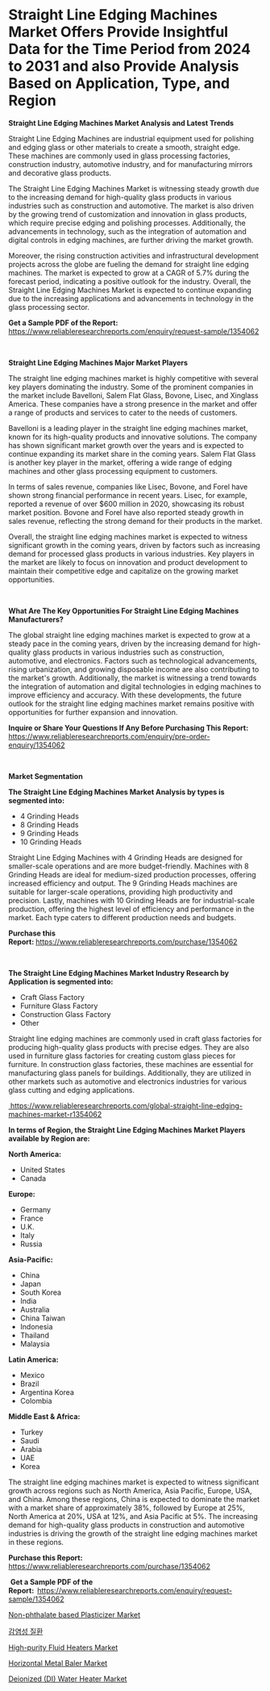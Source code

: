 <p><h1>Straight Line Edging Machines Market Offers Provide Insightful Data for the Time Period from 2024 to 2031 and also Provide Analysis Based on Application, Type, and Region</h1></p><p><strong>Straight Line Edging Machines Market Analysis and Latest Trends</strong></p>
<p><p>Straight Line Edging Machines are industrial equipment used for polishing and edging glass or other materials to create a smooth, straight edge. These machines are commonly used in glass processing factories, construction industry, automotive industry, and for manufacturing mirrors and decorative glass products.</p><p>The Straight Line Edging Machines Market is witnessing steady growth due to the increasing demand for high-quality glass products in various industries such as construction and automotive. The market is also driven by the growing trend of customization and innovation in glass products, which require precise edging and polishing processes. Additionally, the advancements in technology, such as the integration of automation and digital controls in edging machines, are further driving the market growth.</p><p>Moreover, the rising construction activities and infrastructural development projects across the globe are fueling the demand for straight line edging machines. The market is expected to grow at a CAGR of 5.7% during the forecast period, indicating a positive outlook for the industry. Overall, the Straight Line Edging Machines Market is expected to continue expanding due to the increasing applications and advancements in technology in the glass processing sector.</p></p>
<p><strong>Get a Sample PDF of the Report:&nbsp;</strong> <a href="https://www.reliableresearchreports.com/enquiry/request-sample/1354062">https://www.reliableresearchreports.com/enquiry/request-sample/1354062</a></p>
<p>&nbsp;</p>
<p><strong>Straight Line Edging Machines Major Market Players</strong></p>
<p><p>The straight line edging machines market is highly competitive with several key players dominating the industry. Some of the prominent companies in the market include Bavelloni, Salem Flat Glass, Bovone, Lisec, and Xinglass America. These companies have a strong presence in the market and offer a range of products and services to cater to the needs of customers.</p><p>Bavelloni is a leading player in the straight line edging machines market, known for its high-quality products and innovative solutions. The company has shown significant market growth over the years and is expected to continue expanding its market share in the coming years. Salem Flat Glass is another key player in the market, offering a wide range of edging machines and other glass processing equipment to customers.</p><p>In terms of sales revenue, companies like Lisec, Bovone, and Forel have shown strong financial performance in recent years. Lisec, for example, reported a revenue of over $600 million in 2020, showcasing its robust market position. Bovone and Forel have also reported steady growth in sales revenue, reflecting the strong demand for their products in the market.</p><p>Overall, the straight line edging machines market is expected to witness significant growth in the coming years, driven by factors such as increasing demand for processed glass products in various industries. Key players in the market are likely to focus on innovation and product development to maintain their competitive edge and capitalize on the growing market opportunities.</p></p>
<p>&nbsp;</p>
<p><strong>What Are The Key Opportunities For Straight Line Edging Machines Manufacturers?</strong></p>
<p><p>The global straight line edging machines market is expected to grow at a steady pace in the coming years, driven by the increasing demand for high-quality glass products in various industries such as construction, automotive, and electronics. Factors such as technological advancements, rising urbanization, and growing disposable income are also contributing to the market's growth. Additionally, the market is witnessing a trend towards the integration of automation and digital technologies in edging machines to improve efficiency and accuracy. With these developments, the future outlook for the straight line edging machines market remains positive with opportunities for further expansion and innovation.</p></p>
<p><strong>Inquire or Share Your Questions If Any Before Purchasing This Report:</strong> <a href="https://www.reliableresearchreports.com/enquiry/pre-order-enquiry/1354062">https://www.reliableresearchreports.com/enquiry/pre-order-enquiry/1354062</a></p>
<p>&nbsp;</p>
<p><strong>Market Segmentation</strong></p>
<p><strong>The Straight Line Edging Machines Market Analysis by types is segmented into:</strong></p>
<p><ul><li>4 Grinding Heads</li><li>8 Grinding Heads</li><li>9 Grinding Heads</li><li>10 Grinding Heads</li></ul></p>
<p><p>Straight Line Edging Machines with 4 Grinding Heads are designed for smaller-scale operations and are more budget-friendly. Machines with 8 Grinding Heads are ideal for medium-sized production processes, offering increased efficiency and output. The 9 Grinding Heads machines are suitable for larger-scale operations, providing high productivity and precision. Lastly, machines with 10 Grinding Heads are for industrial-scale production, offering the highest level of efficiency and performance in the market. Each type caters to different production needs and budgets.</p></p>
<p><strong>Purchase this Report:&nbsp;</strong><a href="https://www.reliableresearchreports.com/purchase/1354062">https://www.reliableresearchreports.com/purchase/1354062</a></p>
<p>&nbsp;</p>
<p><strong>The Straight Line Edging Machines Market Industry Research by Application is segmented into:</strong></p>
<p><ul><li>Craft Glass Factory</li><li>Furniture Glass Factory</li><li>Construction Glass Factory</li><li>Other</li></ul></p>
<p><p>Straight line edging machines are commonly used in craft glass factories for producing high-quality glass products with precise edges. They are also used in furniture glass factories for creating custom glass pieces for furniture. In construction glass factories, these machines are essential for manufacturing glass panels for buildings. Additionally, they are utilized in other markets such as automotive and electronics industries for various glass cutting and edging applications.</p></p>
<p><a href="https://www.reliableresearchreports.com/global-straight-line-edging-machines-market-r1354062">&nbsp;https://www.reliableresearchreports.com/global-straight-line-edging-machines-market-r1354062</a></p>
<p><strong>In terms of Region, the Straight Line Edging Machines Market Players available by Region are:</strong></p>
<p>
    <p> <strong> North America: </strong>
        <ul>
            <li>United States</li>
            <li>Canada</li>
        </ul>
        </p> 
    <p> <strong> Europe: </strong>
        <ul>
            <li>Germany</li>
            <li>France</li>
            <li>U.K.</li>
            <li>Italy</li>
            <li>Russia</li>
        </ul>
        </p> 
    <p> <strong> Asia-Pacific: </strong>
        <ul>
            <li>China</li>
            <li>Japan</li>
            <li>South Korea</li>
            <li>India</li>
            <li>Australia</li>
            <li>China Taiwan</li>
            <li>Indonesia</li>
            <li>Thailand</li>
            <li>Malaysia</li>
        </ul>
        </p> 
    <p> <strong> Latin America: </strong>
        <ul>
            <li>Mexico</li>
            <li>Brazil</li>
            <li>Argentina Korea</li>
            <li>Colombia</li>
        </ul>
        </p> 
    <p> <strong> Middle East & Africa: </strong>
        <ul>
            <li>Turkey</li>
            <li>Saudi</li>
            <li>Arabia</li>
            <li>UAE</li>
            <li>Korea</li>
        </ul>
    </p>
    </p>
<p><p>The straight line edging machines market is expected to witness significant growth across regions such as North America, Asia Pacific, Europe, USA, and China. Among these regions, China is expected to dominate the market with a market share of approximately 38%, followed by Europe at 25%, North America at 20%, USA at 12%, and Asia Pacific at 5%. The increasing demand for high-quality glass products in construction and automotive industries is driving the growth of the straight line edging machines market in these regions.</p></p>
<p><strong>Purchase this Report: </strong><a href="https://www.reliableresearchreports.com/purchase/1354062">https://www.reliableresearchreports.com/purchase/1354062</a></p>
<p>&nbsp;<strong>Get a Sample PDF of the Report:&nbsp;&nbsp;</strong><a href="https://www.reliableresearchreports.com/enquiry/request-sample/1354062">https://www.reliableresearchreports.com/enquiry/request-sample/1354062</a></p>
<p><strong></strong></p>
<p><p><a href="https://funky-papaya-cf4.notion.site/Non-phthalate-based-Plasticizer-Market-Analysis-and-Sze-Forecasted-for-period-from-2024-to-2031-155dac626a814ad5a6bf9e188d858b82">Non-phthalate based Plasticizer Market</a></p><p><a href="https://github.com/khytkeqagplkzqvh/Market-Research-Report-List-1/blob/main/413098540361.md">감염성 질환</a></p><p><a href="https://github.com/fiixsa/Market-Research-Report-List-2/blob/main/high-purity-fluid-heaters-market.md">High-purity Fluid Heaters Market</a></p><p><a href="https://view.publitas.com/reportprime-1/horizontal-metal-baler-market-trends-forecast-and-competitive-analysis-to-2031/">Horizontal Metal Baler Market</a></p><p><a href="https://github.com/Airanohannonzb68e5pb53oc1/Market-Research-Report-List-2/blob/main/deionized-di-water-heater-market.md">Deionized (DI) Water Heater Market</a></p></p>